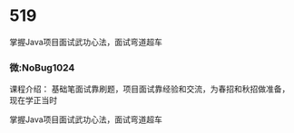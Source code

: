 # 519
掌握Java项目面试武功心法，面试弯道超车
### 微:NoBug1024 


课程介绍：
基础笔面试靠刷题，项目面试靠经验和交流，为春招和秋招做准备，现在学正当时

掌握Java项目面试武功心法，面试弯道超车
